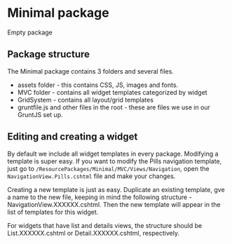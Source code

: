 # Minimal package #

Empty package

## Package structure ##

The Minimal package contains 3 folders and several files.
 - assets folder - this contains CSS, JS, images and fonts.
 - MVC folder - contains all widget templates categorized by widget
 - GridSystem - contains all layout/grid templates
 - gruntfile.js and other files in the root - these are files we use in our GruntJS set up.


## Editing and creating a widget
By default we include all widget templates in every package. Modifying a template is super easy. If you want to modify the Pills navigation template, just go to `/ResourcePackages/Minimal/MVC/Views/Navigation`, open the `NavigationView.Pills.cshtml` file and make your changes.

Creating a new template is just as easy.
Duplicate an existing template, gve a name to the new file, keeping in mind the following structure - NavigationView.XXXXXX.cshtml. Then the new template will appear in the list of templates for this widget.

For widgets that have list and details views, the structure should be List.XXXXXX.cshtml or Detail.XXXXXX.cshtml, respectively.
